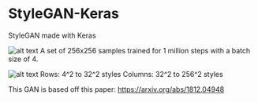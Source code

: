 # StyleGAN-Keras
StyleGAN made with Keras

![alt text](https://i.imgur.com/o3jNlfn.jpg)
A set of 256x256 samples trained for 1 million steps with a batch size of 4.

![alt text](https://i.imgur.com/iV6Y0Dn.jpg)
Rows: 4^2 to 32^2 styles
Columns: 32^2 to 256^2 styles

This GAN is based off this paper:
https://arxiv.org/abs/1812.04948

